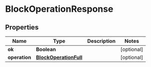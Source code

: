
# BlockOperationResponse

## Properties
Name | Type | Description | Notes
------------ | ------------- | ------------- | -------------
**ok** | **Boolean** |  |  [optional]
**operation** | [**BlockOperationFull**](BlockOperationFull.md) |  |  [optional]



